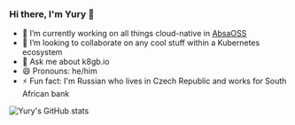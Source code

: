 ### Hi there, I'm Yury 👋

- 🔭 I’m currently working on all things cloud-native in [AbsaOSS](https://github.com/AbsaOSS)
- 👯 I’m looking to collaborate on any cool stuff within a Kubernetes ecosystem
- 💬 Ask me about k8gb.io
- 😄 Pronouns: he/him
- ⚡ Fun fact: I'm Russian who lives in Czech Republic and works for South African bank

![Yury's GitHub stats](https://github-readme-stats.vercel.app/api?username=ytsarev&count_private=true&show_icons=true&theme=tokyonight)


<!--
**ytsarev/ytsarev** is a ✨ _special_ ✨ repository because its `README.md` (this file) appears on your GitHub profile.

Here are some ideas to get you started:

- 🔭 I’m currently working on ...
- 🌱 I’m currently learning ...
- 👯 I’m looking to collaborate on ...
- 🤔 I’m looking for help with ...
- 💬 Ask me about ...
- 📫 How to reach me: ...
- 😄 Pronouns: ...
- ⚡ Fun fact: ...
-->
